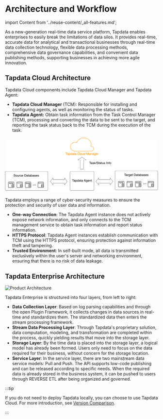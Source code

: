 # Architecture and Workflow

import Content from '../reuse-content/_all-features.md';

<Content />

As a new-generation real-time data service platform, Tapdata enables enterprises to easily break the limitations of data silos. It provides real-time, accurate data for analytical and transactional businesses through real-time data collection technology, flexible data processing methods, comprehensive data governance capabilities, and convenient data publishing methods, supporting businesses in achieving more agile innovation.

## Tapdata Cloud Architecture
Tapdata Cloud components include Tapdata Cloud Manager and Tapdata Agent:

* **Tapdata Cloud Manager** (TCM): Responsible for installing and configuring agents, as well as monitoring the status of tasks.
* **Tapdata Agent:** Obtain task information from the Task Control Manager (TCM), processing and converting the data to be sent to the target, and reporting the task status back to the TCM during the execution of the task.

![](../images/architecture.png)


Tapdata employs a range of cyber-security measures to ensure the protection and security of user data and information.

* **One-way Connection**: The Tapdata Agent instance does not actively expose network information, and only connects to the TCM management service to obtain task information and report status information.
* **HTTPS Protocol**: Tapdata Agent instances establish communication with TCM using the HTTPS protocol, ensuring protection against information theft and tampering.
* **Trusted Environment**: In self-built mode, all data is transmitted exclusively within the user's server and networking environment, ensuring that there is no risk of data leakage.


## Tapdata Enterprise Architecture

![Product Architecture](https://20778419.s21i.faiusr.com/3/2/ABUIABADGAAgtLr-lgYotInUhwYwgA84uAg.gif)

Tapdata Enterprise is structured into four layers, from left to right:

- **Data Collection Layer**: Based on log parsing capabilities and through the open Plugin Framework, it collects changes in data sources in real-time and standardizes them. The standardized data then enters the stream processing framework.
- **Stream Data Processing Layer**: Through Tapdata's proprietary solution, data computation, modeling, and transformation are completed within the process, quickly yielding results that move into the storage layer.
- **Storage Layer**: By the time data is placed into the storage layer, a logical model has already been formed. Users only need to focus on the data required for their business, without concern for the storage location.
- **Service Layer**: In the service layer, there are two mainstream data service models: Pull and Push. The API supports low-code publishing and can be released according to specific needs. When the required data is already stored in the business system, it can be pushed to users through REVERSE ETL after being organized and governed.

:::tip

If you do not need to deploy Tapdata locally, you can choose to use Tapdata Cloud. For more introduction, see [Version Comparison](https://tapdata.net/pricing.html).

:::

